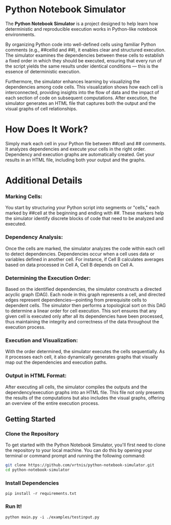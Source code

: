 # Python Notebook Simulator

The **Python Notebook Simulator** is a project designed to help learn how deterministic and reproducible execution works in Python-like notebook environments.

By organizing Python code into well-defined cells using familiar Python comments (e.g., ##cellid and ##), it enables clear and structured execution. The simulator examines the dependencies between these cells to establish a fixed order in which they should be executed, ensuring that every run of the script yields the same results under identical conditions — this is the essence of deterministic execution.

Furthermore, the simulator enhances learning by visualizing the dependencies among code cells. This visualization shows how each cell is interconnected, providing insights into the flow of data and the impact of each section of code on subsequent computations. After execution, the simulator generates an HTML file that captures both the output and the visual graphs of cell relationships. 

# How Does It Work?

Simply mark each cell in your Python file between ##cell and ## comments. It analyzes dependencies and execute your cells in the right order. Dependency and execution graphs are automatically created. Get your results in an HTML file, including both your output and the graphs.

# Additional Details

### Marking Cells:
You start by structuring your Python script into segments or "cells," each marked by ##cell at the beginning and ending with ##. These markers help the simulator identify discrete blocks of code that need to be analyzed and executed.

### Dependency Analysis:
Once the cells are marked, the simulator analyzes the code within each cell to detect dependencies. Dependencies occur when a cell uses data or variables defined in another cell. For instance, if Cell B calculates averages based on data processed in Cell A, Cell B depends on Cell A.

### Determining the Execution Order:
Based on the identified dependencies, the simulator constructs a directed acyclic graph (DAG). Each node in this graph represents a cell, and directed edges represent dependencies—pointing from prerequisite cells to dependent cells.
The simulator then performs a topological sort on this DAG to determine a linear order for cell execution. This sort ensures that any given cell is executed only after all its dependencies have been processed, thus maintaining the integrity and correctness of the data throughout the execution process.

### Execution and Visualization:
With the order determined, the simulator executes the cells sequentially. As it processes each cell, it also dynamically generates graphs that visually map out the dependencies and execution paths. 

### Output in HTML Format:
After executing all cells, the simulator compiles the outputs and the dependency/execution graphs into an HTML file. This file not only presents the results of the computations but also includes the visual graphs, offering an overview of the entire execution process.


## Getting Started

### Clone the Repository

To get started with the Python Notebook Simulator, you'll first need to clone the repository to your local machine. You can do this by opening your terminal or command prompt and running the following command:

```bash
git clone https://github.com/vrtnis/python-notebook-simulator.git
cd python-notebook-simulator
```


### Install Dependencies 

```
pip install -r requirements.txt
```

### Run It!

```
python main.py -i ./examples/testinput.py
```
